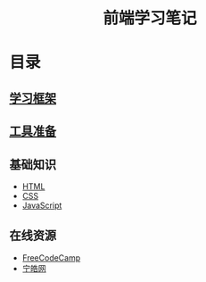 <h1 align="center"> 前端学习笔记</h1>

# 目录
## [学习框架](web-front-note/route.md)
## [工具准备]()
## 基础知识
* [HTML]()
* [CSS]()
* [JavaScript]()

## 在线资源
* [FreeCodeCamp]()
* [宁皓网]()
